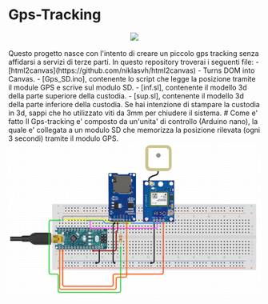 # Gps-Tracking
<p align="center"><img src="2.heif"></p>
Questo progetto nasce con l'intento di creare un piccolo gps tracking senza affidarsi a servizi di terze parti. In questo repository troverai i seguenti file:
- [html2canvas](https://github.com/niklasvh/html2canvas) - Turns DOM into Canvas.
- [Gps_SD.ino], contenente lo script che legge la posizione tramite il module GPS e scrive sul modulo SD.
- [inf.sl], contenente il modello 3d della parte superiore della custodia.
- [sup.sl], contenente il modello 3d della parte inferiore della custodia.
Se hai intenzione di stampare la custodia in  3d, sappi che ho utilizzato viti da 3mm per chiudere il sistema.
# Come e' fatto
Il Gps-tracking e' composto da un'unita' di controllo (Arduino nano), la quale e' collegata a un modulo SD che memorizza la posizione rilevata (ogni 3 secondi) tramite il modulo GPS. 
<img src="scheme.png">
